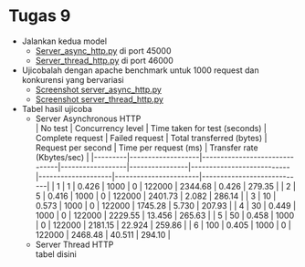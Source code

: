 # Tugas 9

- Jalankan kedua model
  - [Server_async_http.py](../tugas9/server_async_http.py) di port 45000
  - [Server_thread_http.py](../tugas9/server_thread_http.py) di port 46000
- Ujicobalah dengan apache benchmark untuk 1000 request dan konkurensi yang bervariasi  
  - [Screenshot server_async_http.py](https://htmlpreview.github.io/?https://github.com/pizzaismyname/PROGJAR_051117400000112/blob/master/tugas9/screenshot/server_async_http.html)
  - [Screenshot server_thread_http.py](https://htmlpreview.github.io/?https://github.com/pizzaismyname/PROGJAR_051117400000112/blob/master/tugas9/screenshot/server_thread_http.html)
- Tabel hasil ujicoba
  - Server Asynchronous HTTP  
    | No test | Concurrency level | Time taken for test (seconds) | Complete request | Failed request | Total transferred (bytes) | Request per second | Time per request (ms) | Transfer rate (Kbytes/sec) |
    |---------|-------------------|-------------------------------|------------------|----------------|---------------------------|--------------------|-----------------------|----------------------------|
    | 1       | 1                 | 0.426                         | 1000             | 0              | 122000                    | 2344.68            | 0.426                 | 279.35                     |
    | 2       | 5                 | 0.416                         | 1000             | 0              | 122000                    | 2401.73            | 2.082                 | 286.14                     |
    | 3       | 10                | 0.573                         | 1000             | 0              | 122000                    | 1745.28            | 5.730                 | 207.93                     |
    | 4       | 30                | 0.449                         | 1000             | 0              | 122000                    | 2229.55            | 13.456                | 265.63                     |
    | 5       | 50                | 0.458                         | 1000             | 0              | 122000                    | 2181.15            | 22.924                | 259.86                     |
    | 6       | 100               | 0.405                         | 1000             | 0              | 122000                    | 2468.48            | 40.511                | 294.10                     |
  - Server Thread HTTP  
  tabel disini
